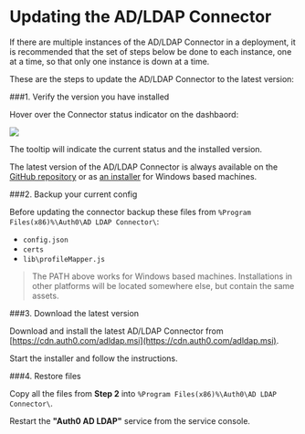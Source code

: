 # Updating the AD/LDAP Connector

If there are multiple instances of the AD/LDAP Connector in a deployment, it is recommended that the set of steps below be done to each instance, one at a time, so that only one instance is down at a time.

These are the steps to update the AD/LDAP Connector to the latest version:

###1. Verify the version you have installed

Hover over the Connector status indicator on the dashbaord:

![](https://cdn.auth0.com/docs/img/adldap-connector-version.png)

The tooltip will indicate the current status and the installed version.

The latest version of the AD/LDAP Connector is always available on the [GitHub repository](https://github.com/auth0/ad-ldap-connector/commits/master) or as [an installer](https://cdn.auth0.com/adldap.msi) for Windows based machines.

###2. Backup your current config

Before updating the connector backup these files from `%Program Files(x86)%\Auth0\AD LDAP Connector\`:

*  `config.json`
*  `certs`
*  `lib\profileMapper.js`

> The PATH above works for Windows based machines. Installations in other platforms will be located somewhere else, but contain the same assets.

###3. Download the latest version

Download and install the latest AD/LDAP Connector from [https://cdn.auth0.com/adldap.msi](https://cdn.auth0.com/adldap.msi).

Start the installer and follow the instructions.

###4. Restore files

Copy all the files from __Step 2__ into `%Program Files(x86)%\Auth0\AD LDAP Connector\`.

Restart the **"Auth0 AD LDAP"** service from the service console.
